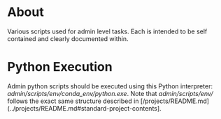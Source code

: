 # About

Various scripts used for admin level tasks. Each is intended to be self contained and clearly documented within.

# Python Execution

Admin python scripts should be executed using this Python interpreter: *admin/scripts/env/conda_env/python.exe*. Note that *admin/scripts/env/* follows the exact same structure described in [/projects/README.md](../projects/README.md#standard-project-contents].  